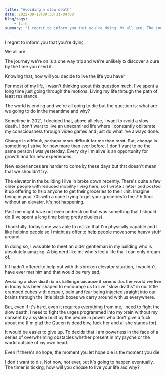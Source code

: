 ```yaml
---
title: "Avoiding a slow death"
date: 2022-09-17T09:30:31-04:00
blog/tags:
    - life
summary: "I regret to inform you that you're dying. We all are. The journey we're on is a one way trip and we're unlikely to discover a cure by the time you need it. Knowing that, how will you decide to live the life you have?"
---
```

I regret to inform you that you're dying.

We all are.

The journey we're on is a one way trip and we're unlikely to discover a cure by the time you need it.

Knowing that, how will you decide to live the life you have?

For most of my life, I wasn't thinking about this question much. I've spent a long time just going through the motions. Living my life through the path of least resistance.

The world is ending and we're all going to die but the question is: what are we going to do in the meantime and why?

Sometime in 2021, I decided that, above all else, I want to avoid a slow death. I don't want to live an unexamined life where I constantly obliterate my consciousness through video games and just do what I've always done.

Change is difficult, perhaps more difficult for me than most. But, change is something I strive for now more than ever before. I don't want to be the same person I was yesterday. Every day I'm alive is an opportunity for growth and for new experiences.

New experiences are harder to come by these days but that doesn't mean that we shouldn't try.

The elevator in the building I live in broke down recently. There's quite a few older people with reduced mobility living here, so I wrote a letter and posted it up offering to help anyone to get their groceries to their unit. Imagine being in your 70s with a cane trying to get your groceries to the 7th floor without an elevator, it's not happening.

Past me might have not even understood that was something that I should do (I've spent a long time being pretty clueless).

Thankfully, today's me was able to realize that I'm physically capable and I like helping people so I might as offer to help people move some heavy stuff around.

In doing so, I was able to meet an older gentleman in my building who is absolutely amazing. A big nerd like me who's led a life that I can only dream of.

If I hadn't offered to help out with this broken elevator situation, I wouldn't have ever met him and that would be very sad.

Avoiding a slow death is a challenge because it seems that the world we live in today has been shaped to encourage us to live "slow deaths" in our little cramped cubes with despair, pain and fear being injected straight into our brains through the little black boxes we carry around with us everywhere.

But, even if it's hard, even it requires everything from me, I need to fight the slow death. I need to fight the urges programmed into my brain without my consent by a system built by the people in power who don't give a fuck about me (I'm glad the Queen is dead btw, fuck her and all she stands for).

It would be easier to give up. To decide that I am powerless in the face of a series of overwhelming obstacles whether present in my psyche or the world outside of my own head.

Even if there's no hope, the moment you let hope die is the moment you die.

I don't want to die. Not now, not ever, but it's going to happen eventually. The timer is ticking, how will you choose to live your life and why?
